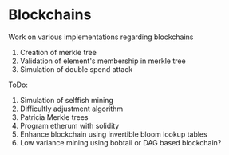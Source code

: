 # Blockchains
Work on various implementations regarding blockchains
1. Creation of merkle tree
2. Validation of element's membership in merkle tree
3. Simulation of double spend attack

ToDo:

1. Simulation of selffish mining
2. Difficultly adjustment algorithm
3. Patricia Merkle trees
4. Program etherum with solidity
5. Enhance blockchain using invertible bloom lookup tables
6. Low variance mining using bobtail or DAG based blockchain?
